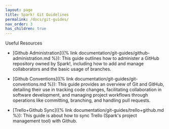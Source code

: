 ```yaml
---
layout: page
title: Spark! Git Guidelines
permalink: /docs/git-guides/
nav_order: 3
has_children: true
---
```


Useful Resources

- [Github Administration]({% link documentation/git-guides/github-administration.md %}): This guide outlines how to administer a GitHub repository owned by Spark!, including how to add and manage collaborators and the basic usage of branches.

- [Github Conventions]({% link documentation/git-guides/git-conventions.md %}): This guide provides an overview of Git and GitHub, detailing their use in tracking code changes, facilitating collaboration in software development, and managing project workflows through operations like committing, branching, and handling pull requests.

- [Trello+Github Sync]({% link documentation/git-guides/trello+github.md %}): This guide is about how to sync Trello (Spark's project management tool) with Github.
